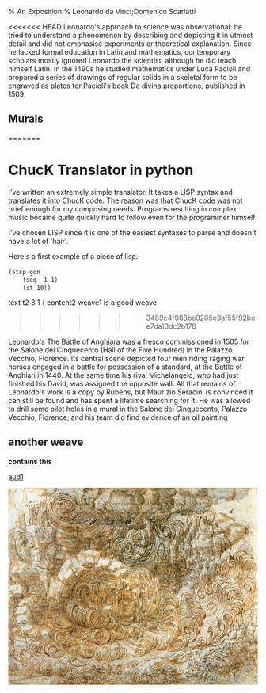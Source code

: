 % An Exposition
% Leonardo da Vinci;Domenico Scarlatti

<<<<<<< HEAD
Leonardo's approach to science was observational: he tried to understand a phenomenon by describing and depicting it in utmost detail and did not emphasise experiments or theoretical explanation. Since he lacked formal education in Latin and mathematics, contemporary scholars mostly ignored Leonardo the scientist, although he did teach himself Latin. In the 1490s he studied mathematics under Luca Pacioli and prepared a series of drawings of regular solids in a skeletal form to be engraved as plates for Pacioli's book De divina proportione, published in 1509.

## Murals
=======
# ChucK Translator in python

I've written an extremely simple translator. It takes a LISP syntax and translates it into ChucK code.
The reason was that ChucK code was not brief enough for my composing needs. Programs resulting in complex music became quite quickly hard to follow even for the programmer himself.

I've chosen LISP since it is one of the easiest syntaxes to parse and doesn't have a lot of 'hair'.

Here's a first example of a piece of lisp.

    (step-gen
        (seq -1 1)
        (st 10))


text t2 3 1 { content2 
weave1 is a good weave
>>>>>>> 3489e4f088be9205e3af55f92bee7da13dc2b178

Leonardo's The Battle of Anghiara was a fresco commissioned in 1505 for the Salone dei Cinquecento (Hall of the Five Hundred) in the Palazzo Vecchio, Florence. Its central scene depicted four men riding raging war horses engaged in a battle for possession of a standard, at the Battle of Anghiari in 1440. At the same time his rival Michelangelo, who had just finished his David, was assigned the opposite wall. All that remains of Leonardo's work is a copy by Rubens, but Maurizio Seracini is convinced it can still be found and has spent a lifetime searching for it. He was allowed to drill some pilot holes in a mural in the Salone dei Cinquecento, Palazzo Vecchio, Florence, and his team did find evidence of an oil painting

## another weave 

**contains this**

[aud1](media/sonata.mp3)

![im1](media/leonardo.jpg)